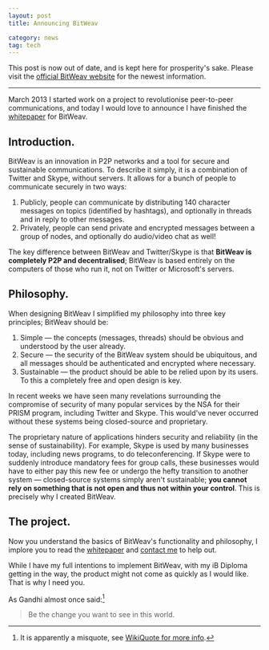 ```yaml
---
layout: post
title: Announcing BitWeav

category: news
tag: tech
---
```

<div class="alert alert-block">
This post is now out of date, and is kept here for prosperity's sake. Please visit the <a href="http://bitweav.org">official BitWeav website</a> for the newest information.
</div>

---
<p class="lead"><time class="timeago" datetime="2013-03-12T16:30:00Z">March 2013</time> I started work on a project to revolutionise peer-to-peer communications, and today I would love to announce I have finished the <a href="http://bitweav.co/july-2013/whitepaper.pdf">whitepaper</a> for BitWeav.</p>

## Introduction.
BitWeav is an innovation in P2P networks and a tool for secure and sustainable communications. To describe it simply, it is a combination of Twitter and Skype, without servers. It allows for a bunch of people to communicate securely in two ways:
1. Publicly, people can communicate by distributing 140 character messages on topics (identified by hashtags), and optionally in threads and in reply to other messages.
2. Privately, people can send private and encrypted messages between a group of nodes, and optionally do audio/video chat as well!

The key difference between BitWeav and Twitter/Skype is that **BitWeav is completely P2P and decentralised**; BitWeav is based entirely on the computers of those who run it, not on Twitter or Microsoft's servers.


## Philosophy.
When designing BitWeav I simplified my philosophy into three key principles; BitWeav should be:
1. Simple — the concepts (messages, threads) should be obvious and understood by the user already.
2. Secure — the security of the BitWeav system should be ubiquitous, and all messages should be authenticated and encrypted where necessary.
3. Sustainable — the product should be able to be relied upon by its users. To this a completely free and open design is key. 

In recent weeks we have seen many revelations surrounding the compromise of security of many popular services by the NSA for their PRISM program, including Twitter and Skype. This would've never occurred without these systems being closed-source and proprietary. 

The proprietary nature of applications hinders security and reliability (in the sense of sustainability). For example, Skype is used by many businesses today, including news programs, to do teleconferencing. If Skype were to suddenly introduce mandatory fees for group calls, these businesses would have to either pay this new fee or undergo the hefty transition to another system — closed-source systems simply aren't sustainable; **you cannot rely on something that is not open and thus not within your control**. This is precisely why I created BitWeav.


## The project.
Now you understand the basics of BitWeav's functionality and philosophy, I implore you to read the [whitepaper](http://bitweav.co/july-2013/whitepaper.pdf) and [contact me](/contact) to help out.

While I have my full intentions to implement BitWeav, with my iB Diploma getting in the way, the product might not come as quickly as I would like. That is why I need you. 

As Gandhi almost once said:[^misquote]
> Be the change you want to see in this world.

[^misquote]: It is apparently a misquote, see [WikiQuote for more info](https://en.wikiquote.org/wiki/Mahatma_Gandhi#Disputed).



